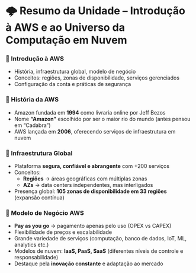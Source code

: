 # 🌩️ Resumo da Unidade – Introdução à AWS e ao Universo da Computação em Nuvem  

### 🔹 Introdução à AWS  
- História, infraestrutura global, modelo de negócio  
- Conceitos: regiões, zonas de disponibilidade, serviços gerenciados  
- Configuração da conta e práticas de segurança  

### 🔹 História da AWS  
- Amazon fundada em **1994** como livraria online por Jeff Bezos  
- Nome **“Amazon”** escolhido por ser o maior rio do mundo (antes pensou em “Cadabra”)  
- AWS lançada em **2006**, oferecendo serviços de infraestrutura em nuvem  

### 🔹 Infraestrutura Global  
- Plataforma **segura, confiável e abrangente** com +200 serviços  
- Conceitos:  
  - **Regiões** → áreas geográficas com múltiplas zonas  
  - **AZs** → data centers independentes, mas interligados  
- Presença global: **105 zonas de disponibilidade em 33 regiões** (expansão contínua)  

### 🔹 Modelo de Negócio AWS  
- **Pay as you go** → pagamento apenas pelo uso (OPEX vs CAPEX)  
- Flexibilidade de preços e escalabilidade  
- Grande variedade de serviços (computação, banco de dados, IoT, ML, analytics etc.)  
- Modelos de nuvem: **IaaS, PaaS, SaaS** (diferentes níveis de controle e responsabilidade)  
- Destaque pela **inovação constante** e adaptação ao mercado  
